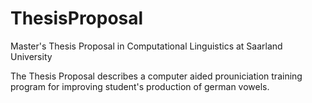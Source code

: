 # ThesisProposal
Master's Thesis Proposal in Computational Linguistics at Saarland University

The Thesis Proposal describes a computer aided prouniciation training program for improving student's production of german vowels.
